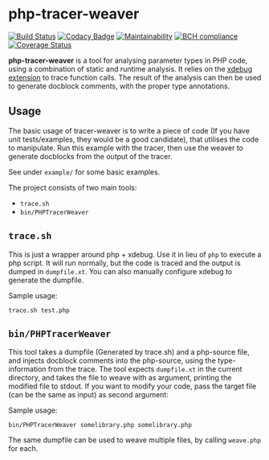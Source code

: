 php-tracer-weaver
===
[![Build Status](https://travis-ci.org/AJenbo/php-tracer-weaver.svg?branch=master)](https://travis-ci.org/AJenbo/php-tracer-weaver)
[![Codacy Badge](https://api.codacy.com/project/badge/Grade/cc2ad72a9e4c47a9bbc84037a29857a8)](https://www.codacy.com/app/AJenbo/php-tracer-weaver?utm_source=github.com&amp;utm_medium=referral&amp;utm_content=AJenbo/php-tracer-weaver&amp;utm_campaign=Badge_Grade)
[![Maintainability](https://api.codeclimate.com/v1/badges/412a2f0203c7ed255bee/maintainability)](https://codeclimate.com/github/AJenbo/php-tracer-weaver/maintainability)
[![BCH compliance](https://bettercodehub.com/edge/badge/AJenbo/php-tracer-weaver?branch=master)](https://bettercodehub.com/)
[![Coverage Status](https://coveralls.io/repos/github/AJenbo/php-tracer-weaver/badge.svg?branch=master)](https://coveralls.io/github/AJenbo/php-tracer-weaver?branch=master)

**php-tracer-weaver** is a tool for analysing parameter types in PHP code, using a combination of static and runtime analysis. It relies on the [xdebug extension](http://www.xdebug.org/docs/execution_trace) to trace function calls. The result of the analysis can then be used to generate docblock comments, with the proper type annotations.

Usage
---

The basic usage of tracer-weaver is to write a piece of code (If you have unit tests/examples, they would be a good candidate), that utilises the code to manipulate. Run this example with the tracer, then use the weaver to generate docblocks from the output of the tracer.

See under `example/` for some basic examples.

The project consists of two main tools:

* `trace.sh`
* `bin/PHPTracerWeaver`

`trace.sh`
---

This is just a wrapper around php + xdebug. Use it in lieu of `php` to execute a php script. It will run normally, but the code is traced and the output is dumped in `dumpfile.xt`. You can also manually configure xdebug to generate the dumpfile.

Sample usage:

    trace.sh test.php

`bin/PHPTracerWeaver`
---

This tool takes a dumpfile (Generated by trace.sh) and a php-source file, and injects docblock comments into the php-source, using the type-information from the trace. The tool expects `dumpfile.xt` in the current directory, and takes the file to weave with as argument, printing the modified file to stdout. If you want to modify your code, pass the target file (can be the same as input) as second argument:

Sample usage:

    bin/PHPTracerWeaver somelibrary.php somelibrary.php

The same dumpfile can be used to weave multiple files, by calling `weave.php` for each.
